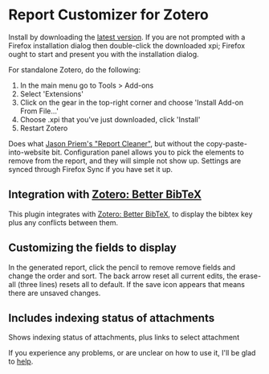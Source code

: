 # Report Customizer for Zotero

Install by downloading the [latest version](https://github.com/retorquere/zotero-report-customizer/releases). If you are not
prompted with a Firefox installation dialog then double-click the downloaded xpi; Firefox ought to start and present you
with the installation dialog.

For standalone Zotero, do the following:

1. In the main menu go to Tools > Add-ons
2. Select 'Extensions'
3. Click on the gear in the top-right corner and choose 'Install Add-on From File...'
4. Choose .xpi that you've just downloaded, click 'Install'
5. Restart Zotero

Does what [Jason Priem's "Report Cleaner"](http://jasonpriem.org/projects/report_cleaner.php), but
without the copy-paste-into-website bit. Configuration panel allows you to pick the elements to remove
from the report, and they will simple not show up. Settings are synced through Firefox Sync if you
have set it up.

## Integration with [Zotero: Better BibTeX](https://retorquere.github.io/zotero-report-customizer/better-bibtex/)

This plugin integrates with [Zotero: Better BibTeX](https://retorquere.github.io/zotero-report-customizer/better-bibtex/), to display the
bibtex key plus any conflicts between them.

## Customizing the fields to display

In the generated report, click the pencil to remove remove fields and change the order and sort. The back arrow reset all current edits, the erase-all (three lines) resets all to default. If the save icon appears that means there are unsaved changes.

## Includes indexing status of attachments

Shows indexing status of attachments, plus links to select attachment

If you experience any problems, or are unclear on how to use it, I'll be glad to [help](https://retorquere.github.io/zotero-report-customizer/support.html).

